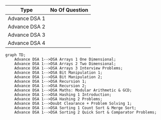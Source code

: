 | Type            | No Of Question | 
| -------------   | -------------  | 
| Advance DSA 1   |                | 
| Advance DSA 2   |                |
| Advance DSA 3   |                |
| Advance DSA 4   |                |



```mermaid
graph TD;
    Advance DSA 1-->DSA Arrays 1 One Dimensional;
    Advance DSA 1-->DSA Arrays 2 Two Dimensional;
    Advance DSA 1-->DSA Arrays 3 Interview Problems;
    Advance DSA 1-->DSA Bit Manipulation 1;
    Advance DSA 1-->DSA Bit Manipulation 2;
    Advance DSA 1-->DSA Recursion 1;
    Advance DSA 1-->DSA Recursion 2;
    Advance DSA 1-->DSA Maths: Modular Arithmetic & GCD;
    Advance DSA 1-->DSA Hashing 1 Introduction;
    Advance DSA 1-->DSA Hashing 2 Problems;
    Advance DSA 1-->Doubt Clearance + Problem Solving 1;
    Advance DSA 1-->DSA Sorting 1 Count Sort & Merge Sort;
    Advance DSA 1-->DSA Sorting 2 Quick Sort & Comparator Problems;
```

